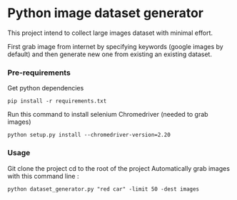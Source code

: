 # Python image dataset generator

This project intend to collect large images dataset with minimal effort.

First grab image from internet by specifying keywords (google images by default) and then generate new one from existing an existing dataset.

### Pre-requirements

Get python dependencies

`pip install -r requirements.txt`

Run this command to install selenium Chromedriver (needed to grab images)

`python setup.py install --chromedriver-version=2.20`

### Usage

Git clone the project
cd to the root of the project
Automatically grab images with this command line :

`python dataset_generator.py "red car" -limit 50 -dest images`
